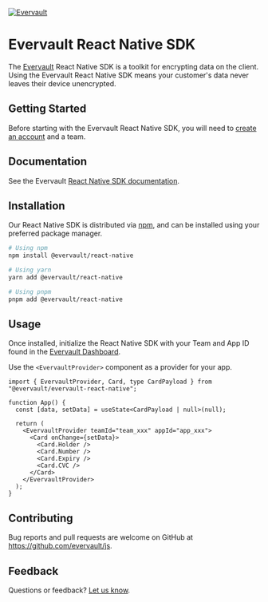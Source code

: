 [![Evervault](https://evervault.com/evervault.svg)](https://evervault.com/)

# Evervault React Native SDK

The [Evervault](https://evervault.com/) React Native SDK is a toolkit for encrypting data on the client. Using the Evervault React Native SDK means your customer's data never leaves their device unencrypted.

## Getting Started

Before starting with the Evervault React Native SDK, you will need to [create an account](https://app.evervault.com/register) and a team.

## Documentation

See the Evervault [React Native SDK documentation](https://docs.evervault.com/sdks/react-native).

## Installation

Our React Native SDK is distributed via [npm](https://www.npmjs.com/), and can be installed using your preferred package manager.

```sh
# Using npm
npm install @evervault/react-native

# Using yarn
yarn add @evervault/react-native

# Using pnpm
pnpm add @evervault/react-native
```

## Usage

Once installed, initialize the React Native SDK with your Team and App ID found in the [Evervault Dashboard](https://app.evervault.com/).

Use the `<EvervaultProvider>` component as a provider for your app.

```tsx
import { EvervaultProvider, Card, type CardPayload } from "@evervault/evervault-react-native";

function App() {
  const [data, setData] = useState<CardPayload | null>(null);

  return (
    <EvervaultProvider teamId="team_xxx" appId="app_xxx">
      <Card onChange={setData}>
        <Card.Holder />
        <Card.Number />
        <Card.Expiry />
        <Card.CVC />
      </Card>
    </EvervaultProvider>
  );
}
```

## Contributing

Bug reports and pull requests are welcome on GitHub at https://github.com/evervault/js.

## Feedback

Questions or feedback? [Let us know](mailto:support@evervault.com).
